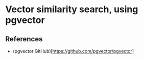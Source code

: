 # Vector similarity search, using pgvector

## References

* (pgvector GitHub)[https://github.com/pgvector/pgvector]
